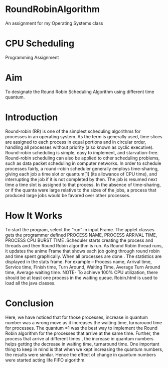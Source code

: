 # RoundRobinAlgorithm
An assignment for my Operating Systems class

# CPU Scheduling 
Programming Assignment

# Aim 
To designate the Round Robin Scheduling Algorithm using different time quantum.

# Introduction 

Round-robin (RR) is one of the simplest scheduling algorithms for processes in an operating system. As the term is generally used, time slices are assigned to each process in equal portions and in circular order, handling all processes without priority (also known as cyclic executive). Round-robin scheduling is simple, easy to implement, and starvation-free. Round-robin scheduling can also be applied to other scheduling problems, such as data packet scheduling in computer networks.
In order to schedule processes fairly, a round-robin scheduler generally employs time-sharing, giving each job a time slot or quantum[1] (its allowance of CPU time), and interrupting the job if it is not completed by then. The job is resumed next time a time slot is assigned to that process. In the absence of time-sharing, or if the quanta were large relative to the sizes of the jobs, a process that produced large jobs would be favored over other processes.

# How It Works

To start the program, select the “run” in input Frame. The applet classes gets the programmer defined PROCESS NAME, PROCESS ARRIVAL TIME, PROCESS CPU BURST TIME .Scheduler starts creating the process and threads and then Round Robin algorithm is run. As Round Robin thread runs, it updates the anime Frame that shows each job going through round robin and time spent graphically. 
When all processes are done . The statistics are displayed in the stats frame. For example – Process name, Arrival time, Service time, Finish time, Turn Around, Waiting Time, Average Turn Around time, Average waiting time.
NOTE- To achieve 100% CPU utilization, there should be at least one process in the waiting queue. Robin.html is used to load all the java classes.

# Conclusion

Here, we have noticed that for those processes, increase in  quantum number was a wrong move as it increases the waiting time,  turnaround time for processes. The quantum =1 was the best way to implement the Round Robin algorithm for the processes that arrive at the same time. Further,  the process that arrive at different times , the increase in quantum numbers helps getting the decrease in waiting time, turnaround time. One important thing to keep in mind is that when we kept increasing the quantum numbers, the results were similar. Hence the effect of change in quantum numbers were started acting life FIFO algorithm.
